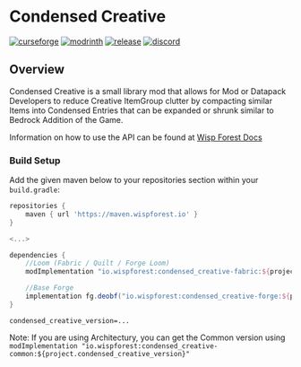 # Condensed Creative

[![curseforge](https://img.shields.io/badge/-CurseForge-gray?style=for-the-badge&logo=curseforge&labelColor=orange)](https://www.curseforge.com/minecraft/mc-mods/cci)
[![modrinth](https://img.shields.io/badge/-modrinth-gray?style=for-the-badge&labelColor=green&labelWidth=15&logo=appveyor&logoColor=white)](https://modrinth.com/mod/condensed-creative)
[![release](https://img.shields.io/github/v/release/wisp-forest/CondensedCreativeItems?logo=github&style=for-the-badge)](https://github.com/wisp-forest/CondensedCreativeItems/releases)
[![discord](https://img.shields.io/discord/825828008644313089?label=wisp%20forest&logo=discord&logoColor=white&style=for-the-badge)](https://discord.gg/xrwHKktV2d)

## Overview

Condensed Creative is a small library mod that allows for Mod or Datapack Developers to reduce Creative ItemGroup clutter by compacting similar Items into Condensed Entries that can be expanded or shrunk similar to Bedrock Addition of the Game. 

Information on how to use the API can be found at [Wisp Forest Docs](https://docs.wispforest.io/condensed-creative/setup/)

### Build Setup

Add the given maven below to your repositories section within your `build.gradle`:

```groovy title="build.gradle"
repositories {
    maven { url 'https://maven.wispforest.io' }
}

<...>

dependencies {
    //Loom (Fabric / Quilt / Forge Loom)
    modImplementation "io.wispforest:condensed_creative-fabric:${project.condensed_creative_version}"

    //Base Forge
    implementation fg.deobf("io.wispforest:condensed_creative-forge:${project.condensed_creative_version}")
}
```
```properties
condensed_creative_version=...
```

Note: If you are using Architectury, you can get the Common version using `modImplementation "io.wispforest:condensed_creative-common:${project.condensed_creative_version}"`

